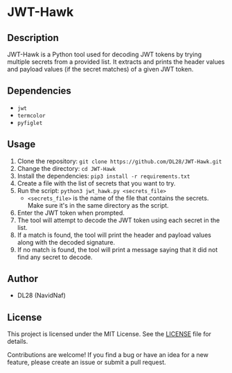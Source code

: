 # JWT-Hawk

## Description
JWT-Hawk is a Python tool used for decoding JWT tokens by trying multiple secrets from a provided list. It extracts and prints the header values and payload values (if the secret matches) of a given JWT token. 

## Dependencies
- `jwt`
- `termcolor`
- `pyfiglet`

## Usage
1. Clone the repository: `git clone https://github.com/DL28/JWT-Hawk.git`
2. Change the directory: `cd JWT-Hawk`
3. Install the dependencies: `pip3 install -r requirements.txt`
4. Create a file with the list of secrets that you want to try.
5. Run the script: `python3 jwt_hawk.py <secrets_file>`
   - `<secrets_file>` is the name of the file that contains the secrets. Make sure it's in the same directory as the script.
6. Enter the JWT token when prompted.
7. The tool will attempt to decode the JWT token using each secret in the list.
8. If a match is found, the tool will print the header and payload values along with the decoded signature.
9. If no match is found, the tool will print a message saying that it did not find any secret to decode.

## Author
- DL28 (NavidNaf)

## License
This project is licensed under the MIT License. See the [LICENSE](LICENSE) file for details.


Contributions are welcome! If you find a bug or have an idea for a new feature, please create an issue or submit a pull request. 
